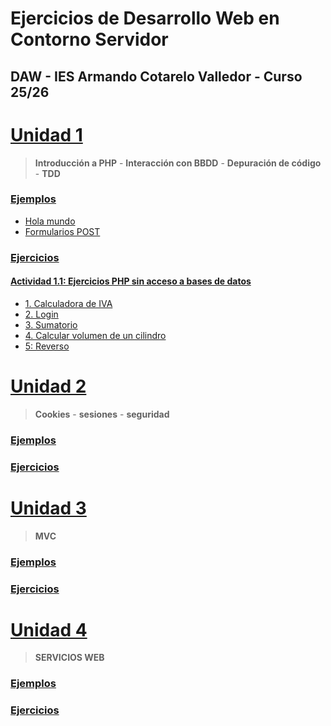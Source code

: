 # Ejercicios de Desarrollo Web en Contorno Servidor
## DAW - IES Armando Cotarelo Valledor - Curso 25/26
# [Unidad 1](UD1)
 > **Introducción a PHP** - **Interacción con BBDD** - **Depuración de código** - **TDD**
 
### [Ejemplos](UD1/Ejemplos)
* [Hola mundo](UD1/Ejemplos/hola_mundo.php)
* [Formularios POST](UD1/Ejemplos/formulario.php)

### [Ejercicios](UD1/Ejercicios)
#### [Actividad 1.1: Ejercicios PHP sin acceso a bases de datos](UD1/Ejercicios/1_1)
* [1. Calculadora de IVA](UD1/Ejercicios/1_1/e01.php)
* [2. Login](UD1/Ejercicios/1_1/e02.php)
* [3. Sumatorio](UD1/Ejercicios/1_1/e03.php)
* [4. Calcular volumen de un cilindro](UD1/Ejercicios/1_1/e04.php)
* [5: Reverso](UD1/Ejercicios/1_1/e05.php)

# [Unidad 2](UD2)
 > **Cookies** - **sesiones** - **seguridad**
 
### [Ejemplos](UD2/Ejemplos)


### [Ejercicios](UD2/Ejercicios)


# [Unidad 3](UD3)
 > **MVC**
 
### [Ejemplos](UD3/Ejemplos)


### [Ejercicios](UD3/Ejercicios)


# [Unidad 4](UD4)
 > **SERVICIOS WEB**
 
### [Ejemplos](UD4/Ejemplos)

### [Ejercicios](UD4/Ejercicios)
